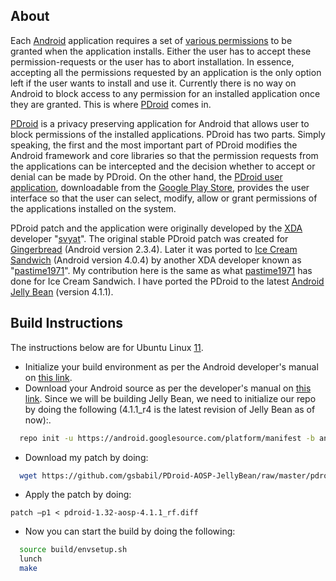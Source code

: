 About
-----

Each [Android][1] application requires a set of [various permissions][2] to be granted when the application installs. Either the user has to accept these permission-requests or the user has to abort installation. In essence, accepting all the permissions requested by an application is the only option left if the user wants to install and use it. Currently there is no way on Android to block access to any permission for an installed application once they are granted. This is where [PDroid][3] comes in.

[PDroid][4] is a privacy preserving application for Android that allows user to block permissions of the installed applications. PDroid has two parts. Simply speaking, the first and the most important part of PDroid modifies the Android framework and core libraries so that the permission requests from the applications can be intercepted and the decision whether to accept or denial can be made by PDroid. On the other hand, the [PDroid user application][5], downloadable from the [Google Play Store][6], provides the user interface so that the user can select, modify, allow or grant permissions of the applications installed on the system.

PDroid patch and the application were originally developed by the [XDA][7] developer "[svyat][8]". The original stable PDroid patch was created for [Gingerbread][9] (Android version 2.3.4). Later it was ported to [Ice Cream Sandwich][10] (Android version 4.0.4) by another XDA developer known as "[pastime1971][11]". My contribution here is the same as what [pastime1971][11] has done for Ice Cream Sandwich. I have ported the PDroid to the latest [Android Jelly Bean][12] (version 4.1.1).

Build Instructions
------------------

The instructions below are for Ubuntu Linux [11]. 

 - Initialize your build environment as per the Android developer's manual on [this link][13].
 - Download your Android source as per the developer's manual on [this link][14]. Since we will be building Jelly Bean, we need to initialize our repo by doing the following (4.1.1_r4 is the latest revision of Jelly Bean as of now):.

```bash
  repo init -u https://android.googlesource.com/platform/manifest -b android-4.1.1_r4
```

 - Download my patch by doing:

```bash
  wget https://github.com/gsbabil/PDroid-AOSP-JellyBean/raw/master/pdroid-1.32-aosp-4.1.1_rf.diff
```

 - Apply the patch by doing:

```
patch –p1 < pdroid-1.32-aosp-4.1.1_rf.diff
```

 - Now you can start the build by doing the following: 

```bash
  source build/envsetup.sh
  lunch 
  make
```



  [1]: http://www.android.com
  [2]: http://developer.android.com/reference/android/Manifest.permission.html
  [3]: http://forum.xda-developers.com/showthread.php?t=1357056
  [4]: http://forum.xda-developers.com/showthread.php?t=1357056
  [5]: https://play.google.com/store/apps/details?id=com.privacy.pdroid&hl=en
  [6]: https://play.google.com/store
  [7]: http://www.xda-developers.com/
  [8]: http://forum.xda-developers.com/member.php?u=2605967
  [9]: http://en.wikipedia.org/wiki/Android_version_history#Android_2.3.x_Gingerbread
  [10]: http://en.wikipedia.org/wiki/Android_version_history#Android_4.0.x_Ice_Cream_Sandwich
  [11]: http://forum.xda-developers.com/member.php?u=4005966
  [12]: http://en.wikipedia.org/wiki/Android_version_history#Android_4.1.x_Jelly_Bean
  [13]: http://source.android.com/source/initializing.html
  [14]: http://source.android.com/source/downloading.html